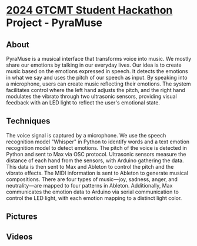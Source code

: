 # [2024 GTCMT Student Hackathon](https://guthman.gatech.edu/2024-gtcmt-student-hackathon) Project - PyraMuse

## About
PyraMuse is a musical interface that transforms voice into music. We mostly share our emotions by talking in our everyday lives. Our idea is to create music based on the emotions expressed in speech. It detects the emotions in what we say and uses the pitch of our speech as input. By speaking into a microphone, users can create music reflecting their emotions. The system facilitates control where the left hand adjusts the pitch, and the right hand modulates the vibrato through two ultrasonic sensors, providing visual feedback with an LED light to reflect the user's emotional state.

## Techniques
The voice signal is captured by a microphone. We use the speech recognition model "Whisper" in Python to identify words and a text emotion recognition model to detect emotions. The pitch of the voice is detected in Python and sent to Max via OSC protocol. Ultrasonic sensors measure the distance of each hand from the sensors, with Arduino gathering the data. This data is then sent to Max and Ableton to control the pitch and the vibrato effects. The MIDI information is sent to Ableton to generate musical compositions. There are four types of music—joy, sadness, anger, and neutrality—are mapped to four patterns in Ableton. Additionally, Max communicates the emotion data to Arduino via serial communication to control the LED light, with each emotion mapping to a distinct light color.

## Pictures

## Videos

